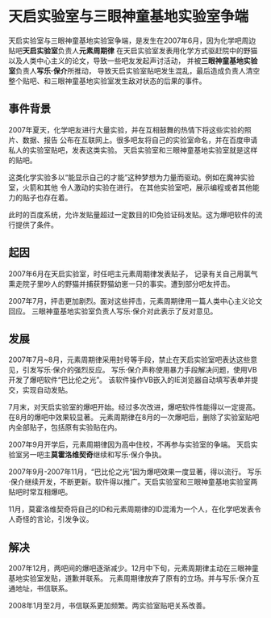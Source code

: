 天启实验室与三眼神童基地实验室争端
=============================

天启实验室与三眼神童基地实验室争端，是发生在2007年6月，因为化学吧周边贴吧**天启实验室**负责人**元素周期律**
在天启实验室发表用化学方式驱赶院中的野猫以及人类中心主义的论文，导致一些吧友发起声讨活动，
并被**三眼神童基地实验室**负责人**写乐·保介**所推动，
导致天启实验室贴吧发生混乱，最后造成负责人清空整个贴吧、和三眼神童基地实验室发生敌对状态的后果的事件。

事件背景
--------
2007年夏天，化学吧友进行大量实验，并在互相鼓舞的热情下将这些实验的照片、数据、报告
公布在互联网上。很多吧友将自己的实验室命名，并在百度申请私人的实验室贴吧，发表这类实验。
天启实验室和三眼神童基地实验室就是这样的贴吧。

这类化学实验多以“能显示自己的才能”这种梦想为力量而驱动。例如在魔神实验室，火箭和其他
令人激动的实验在进行。
在其他实验室吧，展示编程或者其他能力的贴子也存在着。

此时的百度系统，允许发贴量超过一定数目的ID免验证码发贴。这为爆吧软件的流行提供了条件。

起因
-------

2007年6月在天启实验室，时任吧主元素周期律发表贴子，
记录有关自己用氯气熏走院子里吵人的野猫并捕获野猫幼崽一只的事实。遭到部分吧友抨击。

2007年7月，抨击更加剧烈。面对这些抨击，元素周期律用一篇人类中心主义论文回应。
三眼神童基地实验室负责人写乐·保介对此表示了反对意见。

发展
-------
2007年7月~8月，元素周期律采用封号等手段，禁止在天启实验室吧表达这些意见，引发写乐·保介的强烈反应。
写乐·保介声称使用暴力手段解决问题，使用VB开发了爆吧软件“巴比伦之光”。
该软件操作VB嵌入的IE浏览器自动填写表单并提交，实现自动发贴。

7月末，对天启实验室的爆吧开始。经过多次改进，爆吧软件性能得以一定提高。在8月的爆吧中效果较显著。
元素周期律在8月的一次爆吧后，删除了实验室贴吧内全部贴子，包括原有实验贴在内。

2007年9月开学后，元素周期律因为高中住校，不再参与实验室的争端。
天启实验室另一吧主**莫霍洛维契奇**继续和写乐·保介争执。

2007年9月-2007年11月，“巴比伦之光”因为爆吧效果一度显著，得以流行。
写乐·保介继续开发，不断更新。软件得以推广。天启实验室和三眼神童基地实验室两贴吧时常互相爆吧。

11月，莫霍洛维契奇将自己的ID和元素周期律的ID混淆为一个人，在化学吧发表令人奇怪的言论，引发争议。

解决
-------
2007年12月，两吧间的爆吧逐渐减少。12月中下旬，元素周期律主动在三眼神童基地实验室发贴，道歉并联系。
元素周期律放弃了原有的立场。并与写乐·保介互通地址，书信联系。

2008年1月至2月，书信联系更加频繁。两实验室贴吧关系改善。